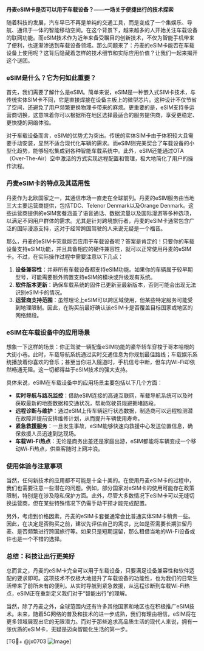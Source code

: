 **丹麦eSIM卡是否可以用于车载设备？——一场关于便捷出行的技术探索**

随着科技的发展，汽车早已不再是单纯的交通工具，而是变成了一个集娱乐、导航、通讯于一体的智能移动空间。在这个背景下，越来越多的人开始关注车载设备的联网功能。而eSIM技术作为近年来备受瞩目的创新技术，不仅为智能手机带来了便利，也逐渐渗透到车载设备领域。那么问题来了：丹麦的eSIM卡能否在车载设备上使用呢？这背后隐藏着怎样的技术细节和实际应用价值？让我们一起来揭开这个谜团。

### eSIM是什么？它为何如此重要？

首先，我们需要了解什么是eSIM。简单来说，eSIM是一种嵌入式SIM卡技术，与传统实体SIM卡不同，它是直接焊接在设备主板上的微型芯片。这种设计不仅节省了空间，还避免了用户频繁更换物理卡带来的麻烦。更重要的是，eSIM支持多运营商切换，这意味着你可以根据所在地区选择最适合的服务提供商，享受更稳定、更快捷的网络体验。

对于车载设备而言，eSIM的优势尤为突出。传统的实体SIM卡由于体积较大且需要手动安装，显然不适合现代化车辆的需求。而eSIM则完美契合了车载设备的小型化趋势，能够轻松集成到各种智能车载系统中。此外，eSIM还能通过OTA（Over-The-Air）空中激活的方式实现远程配置和管理，极大地简化了用户的操作流程。

### 丹麦eSIM卡的特点及其适用性

丹麦作为北欧国家之一，其通信市场一直走在全球前列。丹麦的eSIM服务由当地三大主要运营商提供，包括TDC、Telenor Denmark以及Orange Denmark。这些运营商提供的eSIM套餐涵盖了语音通话、数据流量以及国际漫游等多种选项，以满足不同用户群体的需求。尤其是针对跨境旅行者，丹麦的eSIM卡通常包含广泛的国际漫游支持，这对于经常跨国驾驶的人来说无疑是一个福音。

那么，丹麦的eSIM卡究竟能否应用于车载设备呢？答案是肯定的！只要你的车载设备支持eSIM功能，并且具备相应的硬件兼容性，就可以正常使用丹麦的eSIM卡。不过，在实际操作过程中需要注意以下几点：

1. **设备兼容性**：并非所有车载设备都支持eSIM功能。如果你的车辆属于较早期型号，可能需要额外购置支持eSIM的模块或升级现有系统。
2. **软件版本更新**：确保车载系统的固件已更新至最新版本，否则可能会出现无法识别eSIM卡的情况。
3. **运营商支持范围**：虽然理论上eSIM可以跨区域使用，但某些特定服务可能受到地理限制。因此，在购买前最好确认该eSIM卡是否覆盖目标国家或地区的网络频段。

### eSIM在车载设备中的应用场景

想象一下这样的场景：你正驾驶一辆配备eSIM功能的豪华轿车穿梭于哥本哈根的大街小巷。此时，车载导航系统通过实时交通信息为你规划最佳路线；车载娱乐系统播放着你喜欢的音乐；甚至当你进入隧道时，手机信号中断，但车内Wi-Fi却依然畅通无阻。这一切都得益于eSIM技术的强大支持。

具体来说，eSIM在车载设备中的应用场景主要包括以下几个方面：

- **实时导航与路况监控**：借助eSIM连接的高速互联网，车载导航系统可以及时获取最新的地图数据和交通状况，帮助驾驶员规避拥堵路段。
- **远程诊断与维护**：通过eSIM上传车辆运行状态数据，制造商可以远程检测潜在故障并提前安排维修计划，从而提升车辆使用寿命。
- **紧急救援服务**：一旦发生事故，eSIM能够快速向救援中心发送位置信息，确保救援人员迅速到达现场。
- **车载Wi-Fi热点**：无论是商务出差还是家庭出游，eSIM都能将车辆变成一个移动Wi-Fi热点，供乘客随时上网冲浪。

### 使用体验与注意事项

当然，任何新技术的应用都不可能是十全十美的。在使用丹麦eSIM卡的过程中，我们也需要注意一些潜在的问题。例如，部分国家对eSIM卡的使用可能存在政策限制，特别是在涉及隐私保护方面。此外，尽管大多数情况下eSIM卡可以无缝切换运营商，但在某些特殊情况下仍需手动干预才能完成配置。

另外，考虑到价格因素，丹麦的eSIM卡套餐通常会比普通实体SIM卡稍贵一些。因此，在决定是否购买之前，建议先评估自己的需求，比如是否需要长期驻留丹麦、是否频繁进行跨国旅行等。如果只是短期逗留，那么租借当地的Wi-Fi设备或许也是一个不错的选择。

### 总结：科技让出行更美好

总而言之，丹麦的eSIM卡完全可以用于车载设备，只要满足设备兼容性和软件适配的要求即可。这项技术不仅极大地提升了车载设备的功能性，也为我们的日常生活带来了前所未有的便利。从实时导航到紧急救援，从远程诊断到车载Wi-Fi热点，eSIM正在重新定义我们对于“智能出行”的理解。

当然，除了丹麦之外，全球范围内还有许多其他国家和地区也在积极推广eSIM技术。未来，随着5G网络的普及和技术的进一步成熟，我们有理由相信，eSIM将在更多领域展现出它的无限潜力。而对于那些追求高品质生活的现代人来说，拥有一张优质的eSIM卡，无疑是迈向智能化生活的第一步。

[TG💪+ @jx0703 ![Image](https://github.com/user-attachments/assets/dbca1d08-cadb-493c-b0ec-ad6f7a83f270)]